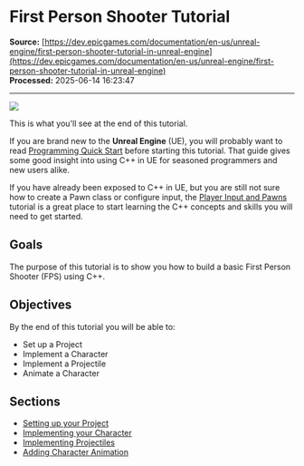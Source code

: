 # First Person Shooter Tutorial

**Source:** [https://dev.epicgames.com/documentation/en-us/unreal-engine/first-person-shooter-tutorial-in-unreal-engine](https://dev.epicgames.com/documentation/en-us/unreal-engine/first-person-shooter-tutorial-in-unreal-engine)  
**Processed:** 2025-06-14 16:23:47

---

![](https://d1iv7db44yhgxn.cloudfront.net/documentation/images/53006b80-e0dd-4c07-8d0f-daca591b0471/fps-final-result.gif)

This is what you'll see at the end of this tutorial.

If you are brand new to the **Unreal Engine** (UE), you will probably want to read [Programming Quick Start](/documentation/en-us/unreal-engine/unreal-engine-cpp-quick-start) before starting this tutorial. That guide gives some good insight into using C++ in UE for seasoned programmers and new users alike.

If you have already been exposed to C++ in UE, but you are still not sure how to create a Pawn class or configure input, the [Player Input and Pawns](/documentation/en-us/unreal-engine/quick-start-guide-to-player-input-in-unreal-engine-cpp) tutorial is a great place to start learning the C++ concepts and skills you will need to get started.

## Goals

The purpose of this tutorial is to show you how to build a basic First Person Shooter (FPS) using C++.

## Objectives

By the end of this tutorial you will be able to:

-   Set up a Project
-   Implement a Character
-   Implement a Projectile
-   Animate a Character

## Sections

-   [Setting up your Project](/documentation/en-us/unreal-engine/setting-up-your-project-in-unreal-engine)
-   [Implementing your Character](/documentation/en-us/unreal-engine/implementing-your-character-in-unreal-engine)
-   [Implementing Projectiles](/documentation/en-us/unreal-engine/implementing-projectiles-in-unreal-engine)
-   [Adding Character Animation](/documentation/en-us/unreal-engine/adding-character-animation-in-unreal-engine)